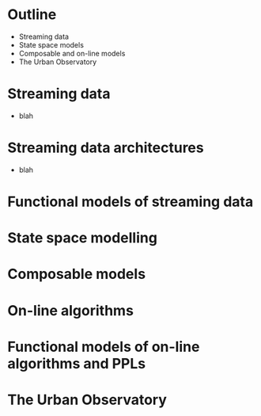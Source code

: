 # Outline

* Streaming data
* State space models
* Composable and on-line models
* The Urban Observatory

# Streaming data

* blah

# Streaming data architectures

* blah

# Functional models of streaming data


# State space modelling


# Composable models


# On-line algorithms


# Functional models of on-line algorithms and PPLs


# The Urban Observatory

